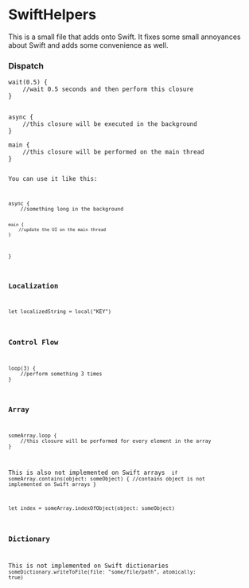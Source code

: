 SwiftHelpers
============

This is a small file that adds onto Swift. It fixes some small annoyances about Swift and adds some convenience as well. 


### Dispatch ###
```
wait(0.5) {
    //wait 0.5 seconds and then perform this closure
}
```

<code>
async {
    //this closure will be executed in the background
}
</code>

<code>
main {
    //this closure will be performed on the main thread
}

You can use it like this:

<code>
async {
    //something long in the background 

    main {
        //update the UI on the main thread
    }
}
</code>

### Localization ###

<code>
let localizedString = local("KEY")
</code>

### Control Flow ###

<code>
loop(3) {
    //perform something 3 times
}
</code>

### Array ###

<code>
someArray.loop {
    //this closure will be performed for every element in the array
}
</code>

This is also not implemented on Swift arrays
<code>
if someArray.contains(object: someObject) {
    //contains object is not implemented on Swift arrays
}
</code>


<code>
let index = someArray.indexOfObject(object: someObject)
</code>

### Dictionary ###

This is not implemented on Swift dictionaries
<code>
someDictionary.writeToFile(file: "some/file/path", atomically: true)<br/>
</code>